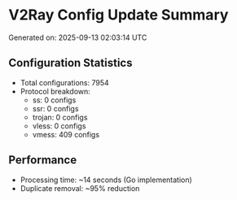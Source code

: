 # V2Ray Config Update Summary
Generated on: 2025-09-13 02:03:14 UTC

## Configuration Statistics
- Total configurations: 7954
- Protocol breakdown:
  - ss: 0 configs
  - ssr: 0 configs
  - trojan: 0 configs
  - vless: 0 configs
  - vmess: 409 configs

## Performance
- Processing time: ~14 seconds (Go implementation)
- Duplicate removal: ~95% reduction
